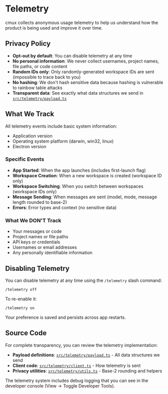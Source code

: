 # Telemetry

cmux collects anonymous usage telemetry to help us understand how the product is being used and improve it over time.

## Privacy Policy

- **Opt-out by default**: You can disable telemetry at any time
- **No personal information**: We never collect usernames, project names, file paths, or code content
- **Random IDs only**: Only randomly-generated workspace IDs are sent (impossible to trace back to you)
- **No hashing**: We don't hash sensitive data because hashing is vulnerable to rainbow table attacks
- **Transparent data**: See exactly what data structures we send in [`src/telemetry/payload.ts`](https://github.com/coder/cmux/blob/main/src/telemetry/payload.ts)

## What We Track

All telemetry events include basic system information:

- Application version
- Operating system platform (darwin, win32, linux)
- Electron version

### Specific Events

- **App Started**: When the app launches (includes first-launch flag)
- **Workspace Creation**: When a new workspace is created (workspace ID only)
- **Workspace Switching**: When you switch between workspaces (workspace IDs only)
- **Message Sending**: When messages are sent (model, mode, message length rounded to base-2)
- **Errors**: Error types and context (no sensitive data)

### What We DON'T Track

- Your messages or code
- Project names or file paths
- API keys or credentials
- Usernames or email addresses
- Any personally identifiable information

## Disabling Telemetry

You can disable telemetry at any time using the `/telemetry` slash command:

```
/telemetry off
```

To re-enable it:

```
/telemetry on
```

Your preference is saved and persists across app restarts.

## Source Code

For complete transparency, you can review the telemetry implementation:

- **Payload definitions**: [`src/telemetry/payload.ts`](https://github.com/coder/cmux/blob/main/src/telemetry/payload.ts) - All data structures we send
- **Client code**: [`src/telemetry/client.ts`](https://github.com/coder/cmux/blob/main/src/telemetry/client.ts) - How telemetry is sent
- **Privacy utilities**: [`src/telemetry/utils.ts`](https://github.com/coder/cmux/blob/main/src/telemetry/utils.ts) - Base-2 rounding and helpers

The telemetry system includes debug logging that you can see in the developer console (View → Toggle Developer Tools).
